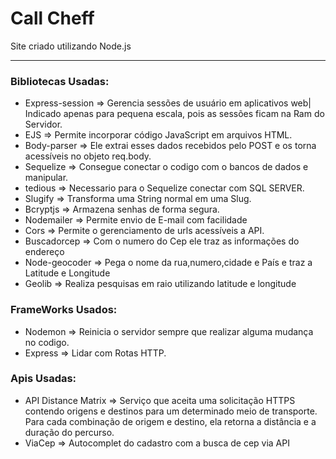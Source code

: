# Call Cheff
Site criado utilizando Node.js
<hr>
<h3>Bibliotecas Usadas:</h3>

<ul>
<li>Express-session => Gerencia sessões de usuário em aplicativos web| Indicado apenas para pequena escala, pois as sessões ficam na Ram do Servidor.</li>
<li>EJS => Permite incorporar código JavaScript em arquivos HTML.</li>
<li>Body-parser => Ele extrai esses dados recebidos pelo POST e os torna acessíveis no objeto req.body.</li>
<li>Sequelize => Consegue conectar o codigo com o bancos de dados e manipular.</li>
<li>tedious => Necessario para o Sequelize conectar com SQL SERVER.</li>
<li>Slugify => Transforma uma String normal em uma Slug.</li>
<li>Bcryptjs => Armazena senhas de forma segura.</li>
<li>Nodemailer => Permite envio de E-mail com facilidade </li>
<li>Cors => Permite o gerenciamento de urls acessíveis a API.</li>
<li>Buscadorcep => Com o numero do Cep ele traz as informações do endereço</li>
<li>Node-geocoder => Pega o nome da rua,numero,cidade e País e traz a Latitude e Longitude</li>
<li>Geolib => Realiza pesquisas em raio utilizando latitude e longitude</li>
</ul>

<h3>FrameWorks Usados:</h3>

<ul>
<li>Nodemon => Reinicia o servidor sempre que realizar alguma mudança no codigo.</li>
<li>Express => Lidar com Rotas HTTP.</li>
</ul>

<h3>Apis Usadas:</h3>

<ul>
<li>API Distance Matrix => Serviço que aceita uma solicitação HTTPS contendo origens e destinos para um determinado meio de transporte. Para cada combinação de origem e destino, ela retorna a distância e a duração do percurso.</li>
<li>ViaCep => Autocomplet do cadastro com a busca de cep via API</li>
</ul>
